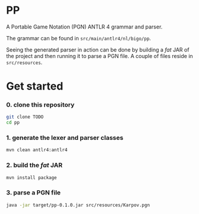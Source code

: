 # PP

A Portable Game Notation (PGN) ANTLR 4 grammar and parser.

The grammar can be found in `src/main/antlr4/nl/bigo/pp`.

Seeing the generated parser in action can be done by building
a *fat* JAR of the project and then running it to parse a PGN
file. A couple of files reside in `src/resources`.

# Get started

### 0. clone this repository

```bash
git clone TODO
cd pp
```

### 1. generate the lexer and parser classes

```bash
mvn clean antlr4:antlr4
```

### 2. build the *fat* JAR

```bash
mvn install package
```

### 3. parse a PGN file

```bash
java -jar target/pp-0.1.0.jar src/resources/Karpov.pgn
```
